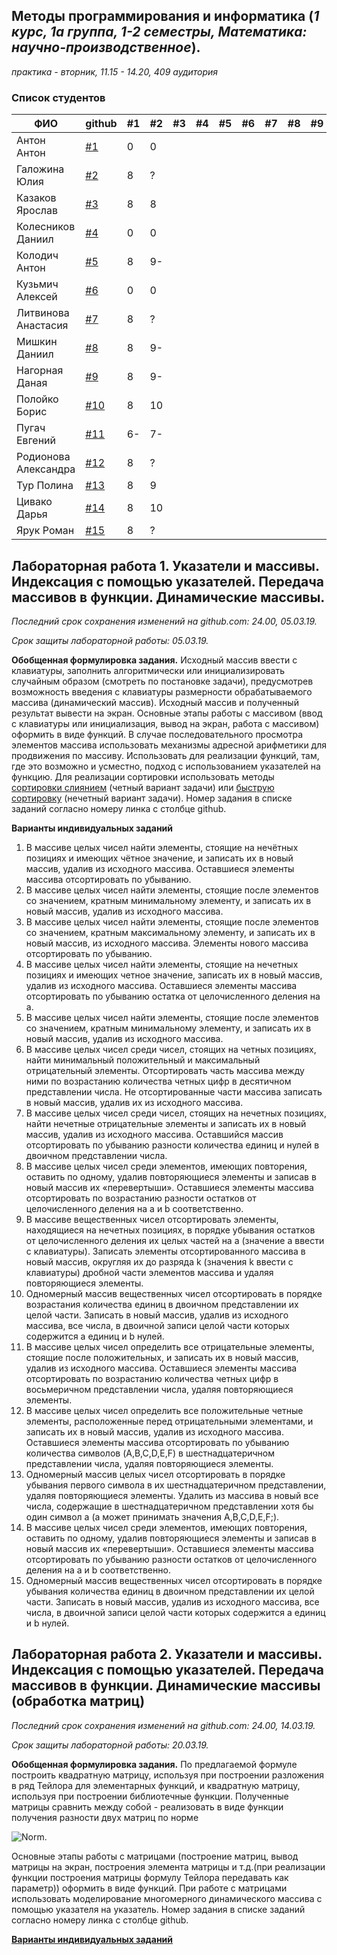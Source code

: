 ## Методы программирования и информатика (*1 курс, 1а группа, 1-2 семестры, Математика: научно-производственное*).
*практика - вторник, 11.15 - 14.20, 409 аудитория*

### Список студентов

| **ФИО** | **github** | **#1** | **#2** | **#3** | **#4** | **#5** | **#6** | **#7** | **#8** | **#9** | **#10** |
| -------- | -------- | --------| -------- | -------- | -------- | -------- | -------- | -------- | -------- | -------- | -------- |
| Антон Антон | [#1](https://github.com/anton2000anton) | 0 | 0 |
| Галожина Юлия | [#2](https://github.com/GalozhinaYuliya) | 8 | ? |
| Казаков Ярослав | [#3](https://github.com/EvanderLatine?tab=repositories) | 8 | 8 |
| Колесников Даниил | [#4](https://github.com/DaniilKolesnikov/Daniil_Kolesnikov) | 0 | 0 |
| Колодич Антон | [#5](https://github.com/AntonyKor/MMFInf) | 8 | 9- |
| Кузьмич Алексей | [#6](https://github.com/kuzmichalexey/C-.-1-course-1-semestr) | 0 | 0 |
| Литвинова Анастасия | [#7](https://github.com/AnastasiyaLitvinova/Cpp-homework-1-sem) | 8 | ? |
| Мишкин Даниил | [#8](https://github.com/DaniilMishkin) | 8 | 9- |
| Нагорная Даная | [#9](https://github.com/NDanaya) | 8 | 9- | 
| Полойко Борис | [#10](https://github.com/BorisPoloyko) | 8 | 10 |
| Пугач Евгений | [#11](https://github.com/EvgeniyPugach) | 6- | 7- |
| Родионова Александра | [#12](https://github.com/sasha-rod/cpp-homework-sem-1) | 8 | ? |
| Тур Полина | [#13](https://github.com/PolinaTur/Hometask) | 8 | 9 | 
| Цивако Дарья| [#14](https://github.com/D-Tsivako) | 8 | 10 |
| Ярук Роман| [#15](https://github.com/Jarelino/Homeworks) | 8 | ? |

## Лабораторная работа 1. Указатели и массивы. Индексация с помощью указателей. Передача массивов в функции. Динамические массивы.

*Последний срок сохранения изменений на github.com: 24.00, 05.03.19.*

*Срок защиты лабораторной работы: 05.03.19.*

**Обобщенная формулировка задания.** Исходный массив ввести с клавиатуры, заполнить алгоритмически или инициализировать случайным образом (смотреть по постановке задачи), предусмотрев возможность введения с клавиатуры размерности обрабатываемого массива (динамический массив). Исходный массив и полученный результат вывести на экран. Основные этапы работы с массивом (ввод с клавиатуры или инициализация, вывод на экран, работа с массивом) оформить в виде функций. В случае последовательного просмотра элементов массива использовать механизмы адресной арифметики для продвижения по массиву. Использовать для реализации функций, там, где это возможно и усместно, подход с использованием указателей на функцию. Для реализации сортировки использовать методы [сортировки слиянием](https://visualgo.net/en/sorting) (четный вариант задачи) или [быструю сортировку](https://visualgo.net/en/sorting) (нечетный вариант задачи). Номер задания в списке заданий согласно номеру линка с столбце github. 

**Варианты индивидуальных заданий**
1.	В массиве целых чисел найти элементы, стоящие на нечётных позициях и имеющих чётное значение, и записать их в новый массив, удалив из исходного массива. Оставшиеся элементы массива отсортировать по убыванию.
2.	В массиве целых чисел найти элементы, стоящие после элементов со значением, кратным минимальному элементу, и записать их в новый массив, удалив из исходного массива.
3.	В массиве целых чисел найти элементы, стоящие после элементов со значением, кратным максимальному элементу, и записать их в новый массив, из исходного массива. Элементы нового массива отсортировать по убыванию.
4.	В массиве целых чисел найти элементы, стоящие на нечетных позициях и имеющих четное значение, записать их в новый массив, удалив из исходного массива. Оставшиеся элементы массива отсортировать по убыванию остатка от целочисленного деления на a.
5.	В массиве целых чисел найти элементы, стоящие после элементов со значением, кратным минимальному элементу, и записать их в новый массив, удалив из исходного массива.
6.	В массиве целых чисел среди чисел, стоящих на четных позициях, найти минимальный положительный и максимальный отрицательный элементы. Отсортировать часть массива между ними по возрастанию количества четных цифр в десятичном представлении числа. Не отсортированные части массива записать в новый массив, удалив их из исходного массива.
7.	В массиве целых чисел среди чисел, стоящих на нечетных позициях, найти нечетные отрицательные элементы и записать их в новый массив, удалив из исходного массива. Оставшийся массив отсортировать по убыванию разности количества единиц и нулей в двоичном представлении числа.
8.	В массиве целых чисел среди элементов, имеющих повторения, оставить по одному, удалив повторяющиеся элементы и записав в новый массив их «перевертыши». Оставшиеся элементы массива отсортировать по возрастанию разности остатков от целочисленного деления на a и b соответственно.
9.	В массиве вещественных чисел отсортировать элементы, находящиеся на нечетных позициях, в порядке убывания остатков от целочисленного деления их целых частей на a (значение a ввести с клавиатуры). Записать элементы отсортированного массива в новый массив, округляя их до разряда k (значения k ввести с клавиатуры) дробной части элементов массива и удаляя повторяющиеся элементы.
10.	Одномерный массив вещественных чисел отсортировать в порядке возрастания количества единиц в двоичном представлении их целой части. Записать в новый массив, удалив из исходного массива, все числа, в двоичной записи целой части которых содержится a единиц и b нулей. 
11.	В массиве целых чисел определить все отрицательные элементы, стоящие после положительных, и записать их в новый массив, удалив из исходного массива. Оставшиеся элементы массива отсортировать по возрастанию количества четных цифр в восьмеричном представлении числа, удаляя повторяющиеся элементы.
12.	В массиве целых чисел определить все положительные четные элементы, расположенные перед отрицательными элементами, и записать их в новый массив, удалив из исходного массива. Оставшиеся элементы массива отсортировать по убыванию количества символов (A,B,C,D,E,F) в шестнадцатеричном представлении числа, удаляя повторяющиеся элементы.
13.	Одномерный массив целых чисел отсортировать в порядке убывания первого символа в их шестнадцатеричном представлении, удаляя повторяющиеся элементы. Удалить из массива в новый все числа, содержащие в шестнадцатеричном представлении хотя бы один символ a (a может принимать значения A,B,C,D,E,F;).
14.	В массиве целых чисел среди элементов, имеющих повторения, оставить по одному, удалив повторяющиеся элементы и записав в новый массив их «перевертыши». Оставшиеся элементы массива отсортировать по убыванию разности остатков от целочисленного деления на a и b соответственно.
15.	Одномерный массив вещественных чисел отсортировать в порядке убывания количества единиц в двоичном представлении их целой части. Записать в новый массив, удалив из исходного массива, все числа, в двоичной записи целой части которых содержится a единиц и b нулей. 

## Лабораторная работа 2. Указатели и массивы. Индексация с помощью указателей. Передача массивов в функции. Динамические массивы (обработка матриц)

*Последний срок сохранения изменений на github.com: 24.00, 14.03.19.* 

*Срок защиты лабораторной работы: 20.03.19.*

**Обобщенная формулировка задания.** По предлагаемой формуле построить квадратную матрицу, используя при построении разложения в ряд Тейлора для элементарных функций, и квадратную матрицу, используя при построении библиотечные функции. Полученные матрицы сравнить между собой - реализовать в виде функции получения разности двух матриц по норме 

   ![Norm](https://github.com/AnzhelikaKravchuk/2018-2019.MMF.BSU/blob/master/1%20course/Pictures/%D0%9D%D0%BE%D1%80%D0%BC%D0%B0.png).

Основные этапы работы с матрицами (построение матриц, вывод матрицы на экран, построения элемента матрицы и т.д.(при реализации функции построения матрицы формулу Тейлора передавать как параметр)) оформить в виде функций. При работе с матрицами использовать моделирование многомерного динамического массива с помощью  указателя на указатель. Номер задания в списке заданий согласно номеру линка с столбце github. 

**[Варианты индивидуальных заданий](https://github.com/AnzhelikaKravchuk/2018-2019.MMF.BSU/blob/master/1%20course/2%20semester/06.03.2019/%D0%9B%D0%B0%D0%B1%D0%BE%D1%80%D0%B0%D1%82%D0%BE%D1%80%D0%BD%D0%B0%D1%8F%20%D1%80%D0%B0%D0%B1%D0%BE%D1%82%D0%B0%202.%202018.pdf)**
